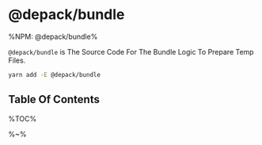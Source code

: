# @depack/bundle

%NPM: @depack/bundle%

`@depack/bundle` is The Source Code For The Bundle Logic To Prepare Temp Files.

```sh
yarn add -E @depack/bundle
```

## Table Of Contents

%TOC%

%~%